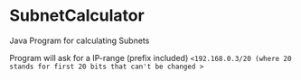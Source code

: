 # SubnetCalculator
Java Program for calculating Subnets

Program will ask for a IP-range (prefix included)
`<192.168.0.3/20 (where 20 stands for first 20 bits that can't be changed >`
